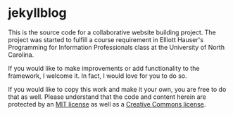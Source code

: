 jekyllblog
==========

This is the source code for a collaborative website building project. The project was started to fulfill a course requirement in Elliott Hauser's Programming for Information Professionals class at the University of North Carolina.

If you would like to make improvements or add functionality to the framework, I welcome it. In fact, I would love for you to do so.

If you would like to copy this work and make it your own, you are free to do that as well. Please understand that the code and content herein are protected by an [MIT license](http://choosealicense.com/licenses/mit/) as well as a [Creative Commons license](http://creativecommons.org/licenses/by/3.0/legalcode).
